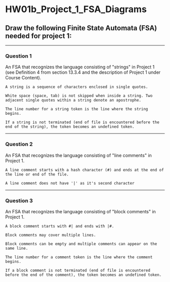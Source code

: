 # HW01b_Project_1_FSA_Diagrams

## Draw the following Finite State Automata (FSA) needed for project 1:

---
### Question 1

 An FSA that recognizes the language consisting of "strings" in Project 1 (see Definition 4 from section 13.3.4 and the description of Project 1 under Course Content). 

```
A string is a sequence of characters enclosed in single quotes. 

White space (space, tab) is not skipped when inside a string. Two adjacent single quotes within a string denote an apostrophe. 

The line number for a string token is the line where the string begins. 

If a string is not terminated (end of file is encountered before the end of the string), the token becomes an undefined token.
```


---
### Question 2

An FSA that recognizes the language consisting of "line comments" in Project 1. 

```
A line comment starts with a hash character (#) and ends at the end of the line or end of the file.

A line comment does not have '|' as it's second character
```

---
### Question 3

An FSA that recognizes the language consisting of "block comments" in Project 1. 

```
A block comment starts with #| and ends with |#. 

Block comments may cover multiple lines. 

Block comments can be empty and multiple comments can appear on the same line. 

The line number for a comment token is the line where the comment begins. 

If a block comment is not terminated (end of file is encountered before the end of the comment), the token becomes an undefined token.
```
